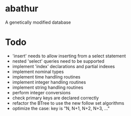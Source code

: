 # abathur
A genetically modified database

# Todo
- 'insert' needs to allow inserting from a select statement
- nested 'select' queries need to be supported
- implement 'index' declarations and partial indexes
- implement nominal types
- implement time handling routines
- implement integer handling routines
- implement string handling routines
- perform integer conversions
- check primary keys are declared correctly
- refactor the BTree to use the new follow set algorithms
- optimize the case: key is "N, N+1, N+2, N+3, ..."
